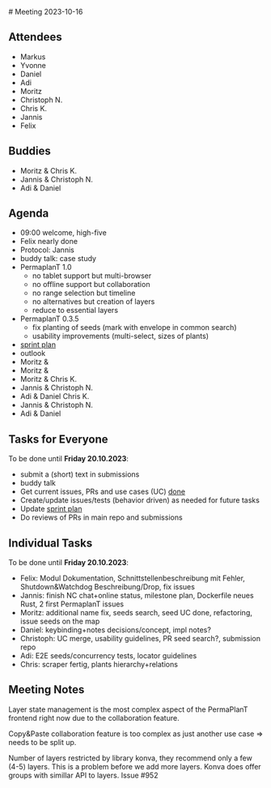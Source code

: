 ​# Meeting 2023-10-16

## Attendees

- Markus
- Yvonne
- Daniel
- Adi
- Moritz
- Christoph N.
- Chris K.
- Jannis
- Felix

## Buddies

- Moritz & Chris K.
- Jannis & Christoph N.
- Adi & Daniel

## Agenda

- 09:00 welcome, high-five
- Felix nearly done
- Protocol: Jannis
- buddy talk: case study
- PermaplanT 1.0
  - no tablet support but multi-browser
  - no offline support but collaboration
  - no range selection but timeline
  - no alternatives but creation of layers
  - reduce to essential layers
- PermaplanT 0.3.5
  - fix planting of seeds (mark with envelope in common search)
  - usability improvements (multi-select, sizes of plants)
- [sprint plan](https://github.com/orgs/ElektraInitiative/projects/4/)
- outlook
- Moritz &
- Moritz &
- Moritz & Chris K.
- Jannis & Christoph N.
- Adi & Daniel
  Chris K.
- Jannis & Christoph N.
- Adi & Daniel

## Tasks for Everyone

To be done until **Friday 20.10.2023**:

- submit a (short) text in submissions
- buddy talk
- Get current issues, PRs and use cases (UC) [done](../usecases/README.md)
- Create/update issues/tests (behavior driven) as needed for future tasks
- Update [sprint plan](https://github.com/orgs/ElektraInitiative/projects/4/)
- Do reviews of PRs in main repo and submissions

## Individual Tasks

To be done until **Friday 20.10.2023**:

- Felix: Modul Dokumentation, Schnittstellenbeschreibung mit Fehler, Shutdown&Watchdog Beschreibung/Drop, fix issues
- Jannis: finish NC chat+online status, milestone plan, Dockerfile neues Rust, 2 first PermaplanT issues
- Moritz: additional name fix, seeds search, seed UC done, refactoring, issue seeds on the map
- Daniel: keybinding+notes decisions/concept, impl notes?
- Christoph: UC merge, usability guidelines, PR seed search?, submission repo
- Adi: E2E seeds/concurrency tests, locator guidelines
- Chris: scraper fertig, plants hierarchy+relations

## Meeting Notes

Layer state management is the most complex aspect of the PermaPlanT frontend right now due to the collaboration feature.

Copy&Paste collaboration feature is too complex as just another use case => needs to be split up.

Number of layers restricted by library konva, they recommend only a few (4-5) layers. This is a problem before we add more layers. Konva does offer groups with simillar API to layers. Issue #952
